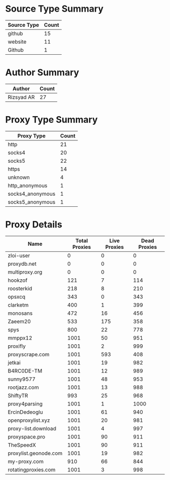 # Source Type Summary

| Source Type | Count |
|-------------|-------|
| github | 15 |
| website | 11 |
| Github | 1 |


# Author Summary

| Author | Count |
|--------|-------|
| Rizsyad AR | 27 |


# Proxy Type Summary

| Proxy Type | Count |
|------------|-------|
| http | 21 |
| socks4 | 20 |
| socks5 | 22 |
| https | 14 |
| unknown | 4 |
| http_anonymous | 1 |
| socks4_anonymous | 1 |
| socks5_anonymous | 1 |


# Proxy Details

| Name | Total Proxies | Live Proxies | Dead Proxies |
|------|---------------|--------------|---------------|
| zloi-user | 0 | 0 | 0 |
| proxydb.net | 0 | 0 | 0 |
| multiproxy.org | 0 | 0 | 0 |
| hookzof | 121 | 7 | 114 |
| roosterkid | 218 | 8 | 210 |
| opsxcq | 343 | 0 | 343 |
| clarketm | 400 | 1 | 399 |
| monosans | 472 | 16 | 456 |
| Zaeem20 | 533 | 175 | 358 |
| spys | 800 | 22 | 778 |
| mmppx12 | 1001 | 50 | 951 |
| proxifly | 1001 | 2 | 999 |
| proxyscrape.com | 1001 | 593 | 408 |
| jetkai | 1001 | 19 | 982 |
| B4RC0DE-TM | 1001 | 12 | 989 |
| sunny9577 | 1001 | 48 | 953 |
| rootjazz.com | 1001 | 13 | 988 |
| ShiftyTR | 993 | 25 | 968 |
| proxy4parsing | 1001 | 1 | 1000 |
| ErcinDedeoglu | 1001 | 61 | 940 |
| openproxylist.xyz | 1001 | 20 | 981 |
| proxy-list.download | 1001 | 4 | 997 |
| proxyspace.pro | 1001 | 90 | 911 |
| TheSpeedX | 1001 | 90 | 911 |
| proxylist.geonode.com | 1001 | 19 | 982 |
| my-proxy.com | 910 | 66 | 844 |
| rotatingproxies.com | 1001 | 3 | 998 |

